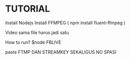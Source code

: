 # TUTORIAL
Install Nodejs
Install FFMPEG ( npm install fluent-ffmpeg ) 

Video sama file harus jadi satu

How to run? $node FBLIVE

paste FTMP DAN STREAMKEY SEKALIGUS NO SPASI
